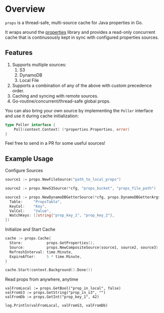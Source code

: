 # Overview

`props` is a thread-safe, multi-source cache for Java properties in Go.

It wraps around the [properties](https://github.com/magiconair/properties) library and provides a read-only concurrent cache that is continusously kept in sync with configured properties sources.

## Features

1. Supports multiple sources:
    1. S3
    1. DynamoDB
    1. Local File
1. Supports a combination of any of the above with custom precedence order.
1. Caching and syncing with remote sources.
1. Go-routine/concurrent/thread-safe global props.

You can also bring your own source by implementing the `Poller` interface and use it during cache initialization:
```go
type Poller interface {
	Poll(context.Context) (*properties.Properties, error)
}
```

Feel free to send in a PR for some useful sources!

## Example Usage

Configure Sources

```go
source1 := props.NewFileSource("path_to_local_props")

source2 := props.NewS3Source(*cfg, "props_bucket", "props_file_path")

source3 := props.NewDynamoDBGetterSource(*cfg, props.DynamoDBGetterArgs{
  Table:     "PropsTable",
  KeyCol:    "Key",
  ValCol:    "Value",
  WatchKeys: []string{"prop_key_1", "prop_key_2"},
})
```

Initialize and Start Cache

```go
cache := props.Cache{
  Store:           props.GetProperties(),
  Source:          props.NewCompositeSource(source1, source2, source3),
  RefreshInterval: time.Minute,
  ExpireAfter:     5 * time.Minute,
}

cache.Start(context.Background().Done())
```

Read props from anywhere, anytime

```
valFromLocal := props.GetBool("prop_in_local", false)
valFromS3 := props.GetString("prop_in_s3", "")
valFromDb := props.GetInt("prop_key_1", 42)

log.Println(valFromLocal, valFromS3, valFromDb)
```
